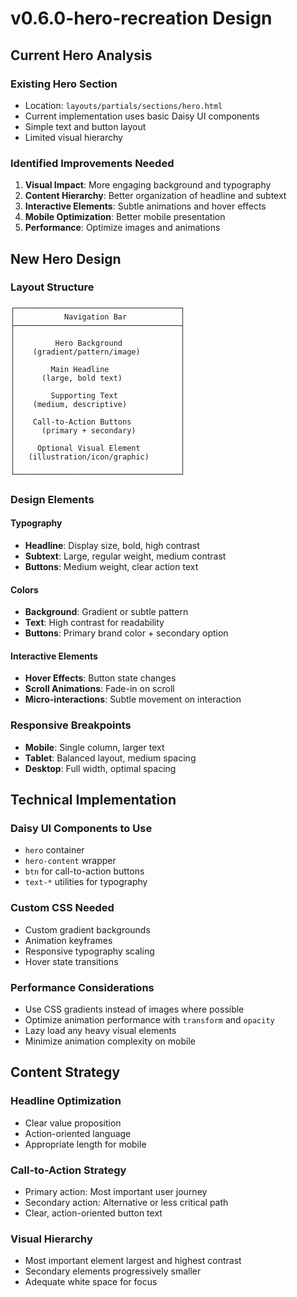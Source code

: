 # v0.6.0-hero-recreation Design

## Current Hero Analysis

### Existing Hero Section
- Location: `layouts/partials/sections/hero.html`
- Current implementation uses basic Daisy UI components
- Simple text and button layout
- Limited visual hierarchy

### Identified Improvements Needed
1. **Visual Impact**: More engaging background and typography
2. **Content Hierarchy**: Better organization of headline and subtext
3. **Interactive Elements**: Subtle animations and hover effects
4. **Mobile Optimization**: Better mobile presentation
5. **Performance**: Optimize images and animations

## New Hero Design

### Layout Structure
```
┌─────────────────────────────────────┐
│           Navigation Bar            │
├─────────────────────────────────────┤
│                                     │
│         Hero Background             │
│    (gradient/pattern/image)         │
│                                     │
│        Main Headline                │
│      (large, bold text)             │
│                                     │
│        Supporting Text              │
│    (medium, descriptive)            │
│                                     │
│    Call-to-Action Buttons           │
│      (primary + secondary)          │
│                                     │
│     Optional Visual Element         │
│   (illustration/icon/graphic)       │
│                                     │
└─────────────────────────────────────┘
```

### Design Elements

#### Typography
- **Headline**: Display size, bold, high contrast
- **Subtext**: Large, regular weight, medium contrast
- **Buttons**: Medium weight, clear action text

#### Colors
- **Background**: Gradient or subtle pattern
- **Text**: High contrast for readability
- **Buttons**: Primary brand color + secondary option

#### Interactive Elements
- **Hover Effects**: Button state changes
- **Scroll Animations**: Fade-in on scroll
- **Micro-interactions**: Subtle movement on interaction

### Responsive Breakpoints
- **Mobile**: Single column, larger text
- **Tablet**: Balanced layout, medium spacing
- **Desktop**: Full width, optimal spacing

## Technical Implementation

### Daisy UI Components to Use
- `hero` container
- `hero-content` wrapper
- `btn` for call-to-action buttons
- `text-*` utilities for typography

### Custom CSS Needed
- Custom gradient backgrounds
- Animation keyframes
- Responsive typography scaling
- Hover state transitions

### Performance Considerations
- Use CSS gradients instead of images where possible
- Optimize animation performance with `transform` and `opacity`
- Lazy load any heavy visual elements
- Minimize animation complexity on mobile

## Content Strategy

### Headline Optimization
- Clear value proposition
- Action-oriented language
- Appropriate length for mobile

### Call-to-Action Strategy
- Primary action: Most important user journey
- Secondary action: Alternative or less critical path
- Clear, action-oriented button text

### Visual Hierarchy
- Most important element largest and highest contrast
- Secondary elements progressively smaller
- Adequate white space for focus